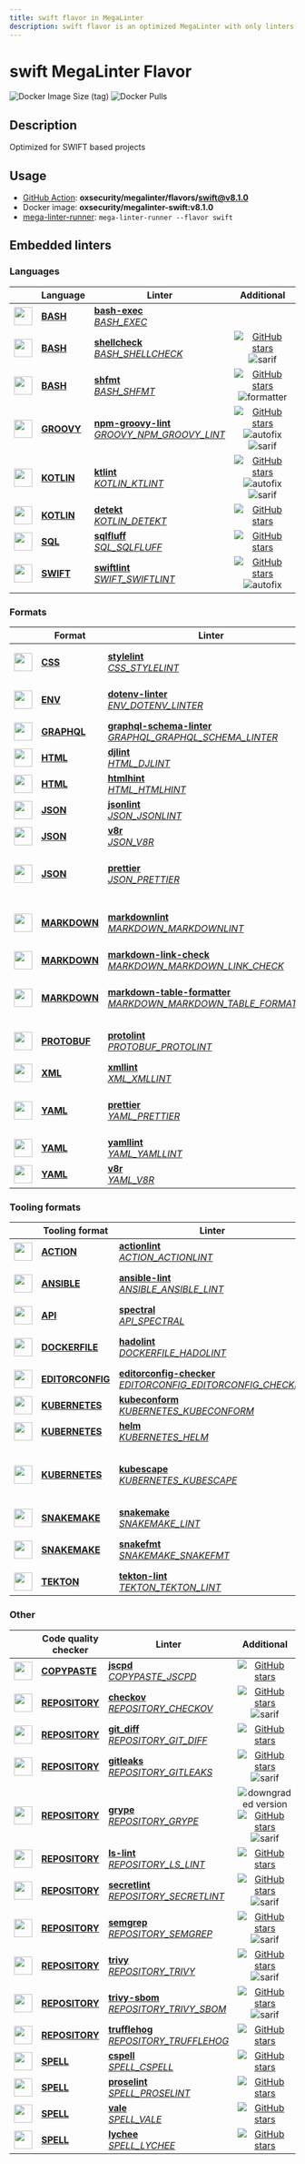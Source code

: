 ```yaml
---
title: swift flavor in MegaLinter
description: swift flavor is an optimized MegaLinter with only linters related to swift projects
---
```

# swift MegaLinter Flavor

![Docker Image Size (tag)](https://img.shields.io/docker/image-size/oxsecurity/megalinter-swift/v8.1.0)
![Docker Pulls](https://img.shields.io/docker/pulls/oxsecurity/megalinter-swift)

## Description

Optimized for SWIFT based projects

## Usage

- [GitHub Action](https://megalinter.io/8.1.0/installation/#github-action): **oxsecurity/megalinter/flavors/swift@v8.1.0**
- Docker image: **oxsecurity/megalinter-swift:v8.1.0**
- [mega-linter-runner](https://megalinter.io/8.1.0/mega-linter-runner/): `mega-linter-runner --flavor swift`

## Embedded linters

### Languages

|                                                                             <!-- -->                                                                             | Language                                                      | Linter                                                                                                                                                                                 |                                                                                                                     Additional                                                                                                                      |
|:----------------------------------------------------------------------------------------------------------------------------------------------------------------:|---------------------------------------------------------------|----------------------------------------------------------------------------------------------------------------------------------------------------------------------------------------|:---------------------------------------------------------------------------------------------------------------------------------------------------------------------------------------------------------------------------------------------------:|
|  <img src="https://github.com/oxsecurity/megalinter/raw/main/docs/assets/icons/bash.ico" alt="" height="32px" class="megalinter-icon"></a> <!-- linter-icon -->  | [**BASH**](https://megalinter.io/8.1.0/descriptors/bash/)     | [**bash-exec**](https://megalinter.io/8.1.0/descriptors/bash_bash_exec/)<br/>[_BASH_EXEC_](https://megalinter.io/8.1.0/descriptors/bash_bash_exec/)                                    |                                                                                                                                                                                                                                                     |
|  <img src="https://github.com/oxsecurity/megalinter/raw/main/docs/assets/icons/bash.ico" alt="" height="32px" class="megalinter-icon"></a> <!-- linter-icon -->  | [**BASH**](https://megalinter.io/8.1.0/descriptors/bash/)     | [**shellcheck**](https://megalinter.io/8.1.0/descriptors/bash_shellcheck/)<br/>[_BASH_SHELLCHECK_](https://megalinter.io/8.1.0/descriptors/bash_shellcheck/)                           |                                [![GitHub stars](https://img.shields.io/github/stars/koalaman/shellcheck?cacheSeconds=3600)](https://github.com/koalaman/shellcheck) ![sarif](https://shields.io/badge/-SARIF-orange)                                |
|  <img src="https://github.com/oxsecurity/megalinter/raw/main/docs/assets/icons/bash.ico" alt="" height="32px" class="megalinter-icon"></a> <!-- linter-icon -->  | [**BASH**](https://megalinter.io/8.1.0/descriptors/bash/)     | [**shfmt**](https://megalinter.io/8.1.0/descriptors/bash_shfmt/)<br/>[_BASH_SHFMT_](https://megalinter.io/8.1.0/descriptors/bash_shfmt/)                                               |                                        [![GitHub stars](https://img.shields.io/github/stars/mvdan/sh?cacheSeconds=3600)](https://github.com/mvdan/sh) ![formatter](https://shields.io/badge/-format-yellow)                                         |
| <img src="https://github.com/oxsecurity/megalinter/raw/main/docs/assets/icons/groovy.ico" alt="" height="32px" class="megalinter-icon"></a> <!-- linter-icon --> | [**GROOVY**](https://megalinter.io/8.1.0/descriptors/groovy/) | [**npm-groovy-lint**](https://megalinter.io/8.1.0/descriptors/groovy_npm_groovy_lint/)<br/>[_GROOVY_NPM_GROOVY_LINT_](https://megalinter.io/8.1.0/descriptors/groovy_npm_groovy_lint/) | [![GitHub stars](https://img.shields.io/github/stars/nvuillam/npm-groovy-lint?cacheSeconds=3600)](https://github.com/nvuillam/npm-groovy-lint) ![autofix](https://shields.io/badge/-autofix-green) ![sarif](https://shields.io/badge/-SARIF-orange) |
| <img src="https://github.com/oxsecurity/megalinter/raw/main/docs/assets/icons/kotlin.ico" alt="" height="32px" class="megalinter-icon"></a> <!-- linter-icon --> | [**KOTLIN**](https://megalinter.io/8.1.0/descriptors/kotlin/) | [**ktlint**](https://megalinter.io/8.1.0/descriptors/kotlin_ktlint/)<br/>[_KOTLIN_KTLINT_](https://megalinter.io/8.1.0/descriptors/kotlin_ktlint/)                                     |         [![GitHub stars](https://img.shields.io/github/stars/pinterest/ktlint?cacheSeconds=3600)](https://github.com/pinterest/ktlint) ![autofix](https://shields.io/badge/-autofix-green) ![sarif](https://shields.io/badge/-SARIF-orange)         |
| <img src="https://github.com/oxsecurity/megalinter/raw/main/docs/assets/icons/kotlin.ico" alt="" height="32px" class="megalinter-icon"></a> <!-- linter-icon --> | [**KOTLIN**](https://megalinter.io/8.1.0/descriptors/kotlin/) | [**detekt**](https://megalinter.io/8.1.0/descriptors/kotlin_detekt/)<br/>[_KOTLIN_DETEKT_](https://megalinter.io/8.1.0/descriptors/kotlin_detekt/)                                     |                                                              [![GitHub stars](https://img.shields.io/github/stars/detekt/detekt?cacheSeconds=3600)](https://github.com/detekt/detekt)                                                               |
|  <img src="https://github.com/oxsecurity/megalinter/raw/main/docs/assets/icons/sql.ico" alt="" height="32px" class="megalinter-icon"></a> <!-- linter-icon -->   | [**SQL**](https://megalinter.io/8.1.0/descriptors/sql/)       | [**sqlfluff**](https://megalinter.io/8.1.0/descriptors/sql_sqlfluff/)<br/>[_SQL_SQLFLUFF_](https://megalinter.io/8.1.0/descriptors/sql_sqlfluff/)                                      |                                                          [![GitHub stars](https://img.shields.io/github/stars/sqlfluff/sqlfluff?cacheSeconds=3600)](https://github.com/sqlfluff/sqlfluff)                                                           |
| <img src="https://github.com/oxsecurity/megalinter/raw/main/docs/assets/icons/swift.ico" alt="" height="32px" class="megalinter-icon"></a> <!-- linter-icon -->  | [**SWIFT**](https://megalinter.io/8.1.0/descriptors/swift/)   | [**swiftlint**](https://megalinter.io/8.1.0/descriptors/swift_swiftlint/)<br/>[_SWIFT_SWIFTLINT_](https://megalinter.io/8.1.0/descriptors/swift_swiftlint/)                            |                                  [![GitHub stars](https://img.shields.io/github/stars/realm/SwiftLint?cacheSeconds=3600)](https://github.com/realm/SwiftLint) ![autofix](https://shields.io/badge/-autofix-green)                                   |

### Formats

|                                                                              <!-- -->                                                                              | Format                                                            | Linter                                                                                                                                                                                                                           |                                                                                                       Additional                                                                                                       |
|:------------------------------------------------------------------------------------------------------------------------------------------------------------------:|-------------------------------------------------------------------|----------------------------------------------------------------------------------------------------------------------------------------------------------------------------------------------------------------------------------|:----------------------------------------------------------------------------------------------------------------------------------------------------------------------------------------------------------------------:|
|   <img src="https://github.com/oxsecurity/megalinter/raw/main/docs/assets/icons/css.ico" alt="" height="32px" class="megalinter-icon"></a> <!-- linter-icon -->    | [**CSS**](https://megalinter.io/8.1.0/descriptors/css/)           | [**stylelint**](https://megalinter.io/8.1.0/descriptors/css_stylelint/)<br/>[_CSS_STYLELINT_](https://megalinter.io/8.1.0/descriptors/css_stylelint/)                                                                            |                [![GitHub stars](https://img.shields.io/github/stars/stylelint/stylelint?cacheSeconds=3600)](https://github.com/stylelint/stylelint) ![autofix](https://shields.io/badge/-autofix-green)                |
|   <img src="https://github.com/oxsecurity/megalinter/raw/main/docs/assets/icons/env.ico" alt="" height="32px" class="megalinter-icon"></a> <!-- linter-icon -->    | [**ENV**](https://megalinter.io/8.1.0/descriptors/env/)           | [**dotenv-linter**](https://megalinter.io/8.1.0/descriptors/env_dotenv_linter/)<br/>[_ENV_DOTENV_LINTER_](https://megalinter.io/8.1.0/descriptors/env_dotenv_linter/)                                                            |        [![GitHub stars](https://img.shields.io/github/stars/dotenv-linter/dotenv-linter?cacheSeconds=3600)](https://github.com/dotenv-linter/dotenv-linter) ![autofix](https://shields.io/badge/-autofix-green)        |
| <img src="https://github.com/oxsecurity/megalinter/raw/main/docs/assets/icons/graphql.ico" alt="" height="32px" class="megalinter-icon"></a> <!-- linter-icon -->  | [**GRAPHQL**](https://megalinter.io/8.1.0/descriptors/graphql/)   | [**graphql-schema-linter**](https://megalinter.io/8.1.0/descriptors/graphql_graphql_schema_linter/)<br/>[_GRAPHQL_GRAPHQL_SCHEMA_LINTER_](https://megalinter.io/8.1.0/descriptors/graphql_graphql_schema_linter/)                |                               [![GitHub stars](https://img.shields.io/github/stars/cjoudrey/graphql-schema-linter?cacheSeconds=3600)](https://github.com/cjoudrey/graphql-schema-linter)                               |
|   <img src="https://github.com/oxsecurity/megalinter/raw/main/docs/assets/icons/html.ico" alt="" height="32px" class="megalinter-icon"></a> <!-- linter-icon -->   | [**HTML**](https://megalinter.io/8.1.0/descriptors/html/)         | [**djlint**](https://megalinter.io/8.1.0/descriptors/html_djlint/)<br/>[_HTML_DJLINT_](https://megalinter.io/8.1.0/descriptors/html_djlint/)                                                                                     |                                  [![GitHub stars](https://img.shields.io/github/stars/Riverside-Healthcare/djlint?cacheSeconds=3600)](https://github.com/Riverside-Healthcare/djlint)                                  |
|   <img src="https://github.com/oxsecurity/megalinter/raw/main/docs/assets/icons/html.ico" alt="" height="32px" class="megalinter-icon"></a> <!-- linter-icon -->   | [**HTML**](https://megalinter.io/8.1.0/descriptors/html/)         | [**htmlhint**](https://megalinter.io/8.1.0/descriptors/html_htmlhint/)<br/>[_HTML_HTMLHINT_](https://megalinter.io/8.1.0/descriptors/html_htmlhint/)                                                                             |                                            [![GitHub stars](https://img.shields.io/github/stars/htmlhint/HTMLHint?cacheSeconds=3600)](https://github.com/htmlhint/HTMLHint)                                            |
|   <img src="https://github.com/oxsecurity/megalinter/raw/main/docs/assets/icons/json.ico" alt="" height="32px" class="megalinter-icon"></a> <!-- linter-icon -->   | [**JSON**](https://megalinter.io/8.1.0/descriptors/json/)         | [**jsonlint**](https://megalinter.io/8.1.0/descriptors/json_jsonlint/)<br/>[_JSON_JSONLINT_](https://megalinter.io/8.1.0/descriptors/json_jsonlint/)                                                                             |                                             [![GitHub stars](https://img.shields.io/github/stars/prantlf/jsonlint?cacheSeconds=3600)](https://github.com/prantlf/jsonlint)                                             |
|   <img src="https://github.com/oxsecurity/megalinter/raw/main/docs/assets/icons/json.ico" alt="" height="32px" class="megalinter-icon"></a> <!-- linter-icon -->   | [**JSON**](https://megalinter.io/8.1.0/descriptors/json/)         | [**v8r**](https://megalinter.io/8.1.0/descriptors/json_v8r/)<br/>[_JSON_V8R_](https://megalinter.io/8.1.0/descriptors/json_v8r/)                                                                                                 |                                                 [![GitHub stars](https://img.shields.io/github/stars/chris48s/v8r?cacheSeconds=3600)](https://github.com/chris48s/v8r)                                                 |
|   <img src="https://github.com/oxsecurity/megalinter/raw/main/docs/assets/icons/json.ico" alt="" height="32px" class="megalinter-icon"></a> <!-- linter-icon -->   | [**JSON**](https://megalinter.io/8.1.0/descriptors/json/)         | [**prettier**](https://megalinter.io/8.1.0/descriptors/json_prettier/)<br/>[_JSON_PRETTIER_](https://megalinter.io/8.1.0/descriptors/json_prettier/)                                                                             |                 [![GitHub stars](https://img.shields.io/github/stars/prettier/prettier?cacheSeconds=3600)](https://github.com/prettier/prettier) ![formatter](https://shields.io/badge/-format-yellow)                 |
| <img src="https://github.com/oxsecurity/megalinter/raw/main/docs/assets/icons/markdown.ico" alt="" height="32px" class="megalinter-icon"></a> <!-- linter-icon --> | [**MARKDOWN**](https://megalinter.io/8.1.0/descriptors/markdown/) | [**markdownlint**](https://megalinter.io/8.1.0/descriptors/markdown_markdownlint/)<br/>[_MARKDOWN_MARKDOWNLINT_](https://megalinter.io/8.1.0/descriptors/markdown_markdownlint/)                                                 |           [![GitHub stars](https://img.shields.io/github/stars/DavidAnson/markdownlint?cacheSeconds=3600)](https://github.com/DavidAnson/markdownlint) ![formatter](https://shields.io/badge/-format-yellow)           |
| <img src="https://github.com/oxsecurity/megalinter/raw/main/docs/assets/icons/markdown.ico" alt="" height="32px" class="megalinter-icon"></a> <!-- linter-icon --> | [**MARKDOWN**](https://megalinter.io/8.1.0/descriptors/markdown/) | [**markdown-link-check**](https://megalinter.io/8.1.0/descriptors/markdown_markdown_link_check/)<br/>[_MARKDOWN_MARKDOWN_LINK_CHECK_](https://megalinter.io/8.1.0/descriptors/markdown_markdown_link_check/)                     |                                    [![GitHub stars](https://img.shields.io/github/stars/tcort/markdown-link-check?cacheSeconds=3600)](https://github.com/tcort/markdown-link-check)                                    |
| <img src="https://github.com/oxsecurity/megalinter/raw/main/docs/assets/icons/markdown.ico" alt="" height="32px" class="megalinter-icon"></a> <!-- linter-icon --> | [**MARKDOWN**](https://megalinter.io/8.1.0/descriptors/markdown/) | [**markdown-table-formatter**](https://megalinter.io/8.1.0/descriptors/markdown_markdown_table_formatter/)<br/>[_MARKDOWN_MARKDOWN_TABLE_FORMATTER_](https://megalinter.io/8.1.0/descriptors/markdown_markdown_table_formatter/) | [![GitHub stars](https://img.shields.io/github/stars/nvuillam/markdown-table-formatter?cacheSeconds=3600)](https://github.com/nvuillam/markdown-table-formatter) ![formatter](https://shields.io/badge/-format-yellow) |
| <img src="https://github.com/oxsecurity/megalinter/raw/main/docs/assets/icons/protobuf.ico" alt="" height="32px" class="megalinter-icon"></a> <!-- linter-icon --> | [**PROTOBUF**](https://megalinter.io/8.1.0/descriptors/protobuf/) | [**protolint**](https://megalinter.io/8.1.0/descriptors/protobuf_protolint/)<br/>[_PROTOBUF_PROTOLINT_](https://megalinter.io/8.1.0/descriptors/protobuf_protolint/)                                                             |                [![GitHub stars](https://img.shields.io/github/stars/yoheimuta/protolint?cacheSeconds=3600)](https://github.com/yoheimuta/protolint) ![autofix](https://shields.io/badge/-autofix-green)                |
|   <img src="https://github.com/oxsecurity/megalinter/raw/main/docs/assets/icons/xml.ico" alt="" height="32px" class="megalinter-icon"></a> <!-- linter-icon -->    | [**XML**](https://megalinter.io/8.1.0/descriptors/xml/)           | [**xmllint**](https://megalinter.io/8.1.0/descriptors/xml_xmllint/)<br/>[_XML_XMLLINT_](https://megalinter.io/8.1.0/descriptors/xml_xmllint/)                                                                                    |                                                                                  ![autofix](https://shields.io/badge/-autofix-green)                                                                                   |
|   <img src="https://github.com/oxsecurity/megalinter/raw/main/docs/assets/icons/yaml.ico" alt="" height="32px" class="megalinter-icon"></a> <!-- linter-icon -->   | [**YAML**](https://megalinter.io/8.1.0/descriptors/yaml/)         | [**prettier**](https://megalinter.io/8.1.0/descriptors/yaml_prettier/)<br/>[_YAML_PRETTIER_](https://megalinter.io/8.1.0/descriptors/yaml_prettier/)                                                                             |                 [![GitHub stars](https://img.shields.io/github/stars/prettier/prettier?cacheSeconds=3600)](https://github.com/prettier/prettier) ![formatter](https://shields.io/badge/-format-yellow)                 |
|   <img src="https://github.com/oxsecurity/megalinter/raw/main/docs/assets/icons/yaml.ico" alt="" height="32px" class="megalinter-icon"></a> <!-- linter-icon -->   | [**YAML**](https://megalinter.io/8.1.0/descriptors/yaml/)         | [**yamllint**](https://megalinter.io/8.1.0/descriptors/yaml_yamllint/)<br/>[_YAML_YAMLLINT_](https://megalinter.io/8.1.0/descriptors/yaml_yamllint/)                                                                             |                                         [![GitHub stars](https://img.shields.io/github/stars/adrienverge/yamllint?cacheSeconds=3600)](https://github.com/adrienverge/yamllint)                                         |
|   <img src="https://github.com/oxsecurity/megalinter/raw/main/docs/assets/icons/yaml.ico" alt="" height="32px" class="megalinter-icon"></a> <!-- linter-icon -->   | [**YAML**](https://megalinter.io/8.1.0/descriptors/yaml/)         | [**v8r**](https://megalinter.io/8.1.0/descriptors/yaml_v8r/)<br/>[_YAML_V8R_](https://megalinter.io/8.1.0/descriptors/yaml_v8r/)                                                                                                 |                                                 [![GitHub stars](https://img.shields.io/github/stars/chris48s/v8r?cacheSeconds=3600)](https://github.com/chris48s/v8r)                                                 |

### Tooling formats

|                                                                                <!-- -->                                                                                | Tooling format                                                            | Linter                                                                                                                                                                                                                       |                                                                                                                             Additional                                                                                                                             |
|:----------------------------------------------------------------------------------------------------------------------------------------------------------------------:|---------------------------------------------------------------------------|------------------------------------------------------------------------------------------------------------------------------------------------------------------------------------------------------------------------------|:------------------------------------------------------------------------------------------------------------------------------------------------------------------------------------------------------------------------------------------------------------------:|
|   <img src="https://github.com/oxsecurity/megalinter/raw/main/docs/assets/icons/default.ico" alt="" height="32px" class="megalinter-icon"></a> <!-- linter-icon -->    | [**ACTION**](https://megalinter.io/8.1.0/descriptors/action/)             | [**actionlint**](https://megalinter.io/8.1.0/descriptors/action_actionlint/)<br/>[_ACTION_ACTIONLINT_](https://megalinter.io/8.1.0/descriptors/action_actionlint/)                                                           |                                                                   [![GitHub stars](https://img.shields.io/github/stars/rhysd/actionlint?cacheSeconds=3600)](https://github.com/rhysd/actionlint)                                                                   |
|   <img src="https://github.com/oxsecurity/megalinter/raw/main/docs/assets/icons/ansible.ico" alt="" height="32px" class="megalinter-icon"></a> <!-- linter-icon -->    | [**ANSIBLE**](https://megalinter.io/8.1.0/descriptors/ansible/)           | [**ansible-lint**](https://megalinter.io/8.1.0/descriptors/ansible_ansible_lint/)<br/>[_ANSIBLE_ANSIBLE_LINT_](https://megalinter.io/8.1.0/descriptors/ansible_ansible_lint/)                                                |                                      [![GitHub stars](https://img.shields.io/github/stars/ansible/ansible-lint?cacheSeconds=3600)](https://github.com/ansible/ansible-lint) ![sarif](https://shields.io/badge/-SARIF-orange)                                       |
|   <img src="https://github.com/oxsecurity/megalinter/raw/main/docs/assets/icons/default.ico" alt="" height="32px" class="megalinter-icon"></a> <!-- linter-icon -->    | [**API**](https://megalinter.io/8.1.0/descriptors/api/)                   | [**spectral**](https://megalinter.io/8.1.0/descriptors/api_spectral/)<br/>[_API_SPECTRAL_](https://megalinter.io/8.1.0/descriptors/api_spectral/)                                                                            |                                                               [![GitHub stars](https://img.shields.io/github/stars/stoplightio/spectral?cacheSeconds=3600)](https://github.com/stoplightio/spectral)                                                               |
|  <img src="https://github.com/oxsecurity/megalinter/raw/main/docs/assets/icons/dockerfile.ico" alt="" height="32px" class="megalinter-icon"></a> <!-- linter-icon -->  | [**DOCKERFILE**](https://megalinter.io/8.1.0/descriptors/dockerfile/)     | [**hadolint**](https://megalinter.io/8.1.0/descriptors/dockerfile_hadolint/)<br/>[_DOCKERFILE_HADOLINT_](https://megalinter.io/8.1.0/descriptors/dockerfile_hadolint/)                                                       |                                         [![GitHub stars](https://img.shields.io/github/stars/hadolint/hadolint?cacheSeconds=3600)](https://github.com/hadolint/hadolint) ![sarif](https://shields.io/badge/-SARIF-orange)                                          |
| <img src="https://github.com/oxsecurity/megalinter/raw/main/docs/assets/icons/editorconfig.ico" alt="" height="32px" class="megalinter-icon"></a> <!-- linter-icon --> | [**EDITORCONFIG**](https://megalinter.io/8.1.0/descriptors/editorconfig/) | [**editorconfig-checker**](https://megalinter.io/8.1.0/descriptors/editorconfig_editorconfig_checker/)<br/>[_EDITORCONFIG_EDITORCONFIG_CHECKER_](https://megalinter.io/8.1.0/descriptors/editorconfig_editorconfig_checker/) |                                          [![GitHub stars](https://img.shields.io/github/stars/editorconfig-checker/editorconfig-checker?cacheSeconds=3600)](https://github.com/editorconfig-checker/editorconfig-checker)                                          |
|  <img src="https://github.com/oxsecurity/megalinter/raw/main/docs/assets/icons/kubernetes.ico" alt="" height="32px" class="megalinter-icon"></a> <!-- linter-icon -->  | [**KUBERNETES**](https://megalinter.io/8.1.0/descriptors/kubernetes/)     | [**kubeconform**](https://megalinter.io/8.1.0/descriptors/kubernetes_kubeconform/)<br/>[_KUBERNETES_KUBECONFORM_](https://megalinter.io/8.1.0/descriptors/kubernetes_kubeconform/)                                           |                                                                  [![GitHub stars](https://img.shields.io/github/stars/yannh/kubeconform?cacheSeconds=3600)](https://github.com/yannh/kubeconform)                                                                  |
|  <img src="https://github.com/oxsecurity/megalinter/raw/main/docs/assets/icons/kubernetes.ico" alt="" height="32px" class="megalinter-icon"></a> <!-- linter-icon -->  | [**KUBERNETES**](https://megalinter.io/8.1.0/descriptors/kubernetes/)     | [**helm**](https://megalinter.io/8.1.0/descriptors/kubernetes_helm/)<br/>[_KUBERNETES_HELM_](https://megalinter.io/8.1.0/descriptors/kubernetes_helm/)                                                                       |                                                                          [![GitHub stars](https://img.shields.io/github/stars/helm/helm?cacheSeconds=3600)](https://github.com/helm/helm)                                                                          |
|  <img src="https://github.com/oxsecurity/megalinter/raw/main/docs/assets/icons/kubernetes.ico" alt="" height="32px" class="megalinter-icon"></a> <!-- linter-icon -->  | [**KUBERNETES**](https://megalinter.io/8.1.0/descriptors/kubernetes/)     | [**kubescape**](https://megalinter.io/8.1.0/descriptors/kubernetes_kubescape/)<br/>[_KUBERNETES_KUBESCAPE_](https://megalinter.io/8.1.0/descriptors/kubernetes_kubescape/)                                                   | ![downgraded version](https://shields.io/badge/-downgraded%20version-orange) [![GitHub stars](https://img.shields.io/github/stars/kubescape/kubescape?cacheSeconds=3600)](https://github.com/kubescape/kubescape) ![sarif](https://shields.io/badge/-SARIF-orange) |
|  <img src="https://github.com/oxsecurity/megalinter/raw/main/docs/assets/icons/snakemake.ico" alt="" height="32px" class="megalinter-icon"></a> <!-- linter-icon -->   | [**SNAKEMAKE**](https://megalinter.io/8.1.0/descriptors/snakemake/)       | [**snakemake**](https://megalinter.io/8.1.0/descriptors/snakemake_snakemake/)<br/>[_SNAKEMAKE_LINT_](https://megalinter.io/8.1.0/descriptors/snakemake_snakemake/)                                                           |                                                                [![GitHub stars](https://img.shields.io/github/stars/snakemake/snakemake?cacheSeconds=3600)](https://github.com/snakemake/snakemake)                                                                |
|  <img src="https://github.com/oxsecurity/megalinter/raw/main/docs/assets/icons/snakemake.ico" alt="" height="32px" class="megalinter-icon"></a> <!-- linter-icon -->   | [**SNAKEMAKE**](https://megalinter.io/8.1.0/descriptors/snakemake/)       | [**snakefmt**](https://megalinter.io/8.1.0/descriptors/snakemake_snakefmt/)<br/>[_SNAKEMAKE_SNAKEFMT_](https://megalinter.io/8.1.0/descriptors/snakemake_snakefmt/)                                                          |                                      [![GitHub stars](https://img.shields.io/github/stars/snakemake/snakefmt?cacheSeconds=3600)](https://github.com/snakemake/snakefmt) ![formatter](https://shields.io/badge/-format-yellow)                                      |
|    <img src="https://github.com/oxsecurity/megalinter/raw/main/docs/assets/icons/tekton.ico" alt="" height="32px" class="megalinter-icon"></a> <!-- linter-icon -->    | [**TEKTON**](https://megalinter.io/8.1.0/descriptors/tekton/)             | [**tekton-lint**](https://megalinter.io/8.1.0/descriptors/tekton_tekton_lint/)<br/>[_TEKTON_TEKTON_LINT_](https://megalinter.io/8.1.0/descriptors/tekton_tekton_lint/)                                                       |                                                                    [![GitHub stars](https://img.shields.io/github/stars/IBM/tekton-lint?cacheSeconds=3600)](https://github.com/IBM/tekton-lint)                                                                    |

### Other

|                                                                              <!-- -->                                                                               | Code quality checker                                                  | Linter                                                                                                                                                                         |                                                                                                                       Additional                                                                                                                       |
|:-------------------------------------------------------------------------------------------------------------------------------------------------------------------:|-----------------------------------------------------------------------|--------------------------------------------------------------------------------------------------------------------------------------------------------------------------------|:------------------------------------------------------------------------------------------------------------------------------------------------------------------------------------------------------------------------------------------------------:|
| <img src="https://github.com/oxsecurity/megalinter/raw/main/docs/assets/icons/copypaste.ico" alt="" height="32px" class="megalinter-icon"></a> <!-- linter-icon --> | [**COPYPASTE**](https://megalinter.io/8.1.0/descriptors/copypaste/)   | [**jscpd**](https://megalinter.io/8.1.0/descriptors/copypaste_jscpd/)<br/>[_COPYPASTE_JSCPD_](https://megalinter.io/8.1.0/descriptors/copypaste_jscpd/)                        |                                                             [![GitHub stars](https://img.shields.io/github/stars/kucherenko/jscpd?cacheSeconds=3600)](https://github.com/kucherenko/jscpd)                                                             |
|  <img src="https://github.com/oxsecurity/megalinter/raw/main/docs/assets/icons/default.ico" alt="" height="32px" class="megalinter-icon"></a> <!-- linter-icon -->  | [**REPOSITORY**](https://megalinter.io/8.1.0/descriptors/repository/) | [**checkov**](https://megalinter.io/8.1.0/descriptors/repository_checkov/)<br/>[_REPOSITORY_CHECKOV_](https://megalinter.io/8.1.0/descriptors/repository_checkov/)             |                                [![GitHub stars](https://img.shields.io/github/stars/bridgecrewio/checkov?cacheSeconds=3600)](https://github.com/bridgecrewio/checkov) ![sarif](https://shields.io/badge/-SARIF-orange)                                 |
|  <img src="https://github.com/oxsecurity/megalinter/raw/main/docs/assets/icons/default.ico" alt="" height="32px" class="megalinter-icon"></a> <!-- linter-icon -->  | [**REPOSITORY**](https://megalinter.io/8.1.0/descriptors/repository/) | [**git_diff**](https://megalinter.io/8.1.0/descriptors/repository_git_diff/)<br/>[_REPOSITORY_GIT_DIFF_](https://megalinter.io/8.1.0/descriptors/repository_git_diff/)         |                                                                      [![GitHub stars](https://img.shields.io/github/stars/git/git?cacheSeconds=3600)](https://github.com/git/git)                                                                      |
|  <img src="https://github.com/oxsecurity/megalinter/raw/main/docs/assets/icons/default.ico" alt="" height="32px" class="megalinter-icon"></a> <!-- linter-icon -->  | [**REPOSITORY**](https://megalinter.io/8.1.0/descriptors/repository/) | [**gitleaks**](https://megalinter.io/8.1.0/descriptors/repository_gitleaks/)<br/>[_REPOSITORY_GITLEAKS_](https://megalinter.io/8.1.0/descriptors/repository_gitleaks/)         |                                   [![GitHub stars](https://img.shields.io/github/stars/gitleaks/gitleaks?cacheSeconds=3600)](https://github.com/gitleaks/gitleaks) ![sarif](https://shields.io/badge/-SARIF-orange)                                    |
|  <img src="https://github.com/oxsecurity/megalinter/raw/main/docs/assets/icons/default.ico" alt="" height="32px" class="megalinter-icon"></a> <!-- linter-icon -->  | [**REPOSITORY**](https://megalinter.io/8.1.0/descriptors/repository/) | [**grype**](https://megalinter.io/8.1.0/descriptors/repository_grype/)<br/>[_REPOSITORY_GRYPE_](https://megalinter.io/8.1.0/descriptors/repository_grype/)                     | ![downgraded version](https://shields.io/badge/-downgraded%20version-orange) [![GitHub stars](https://img.shields.io/github/stars/anchore/grype?cacheSeconds=3600)](https://github.com/anchore/grype) ![sarif](https://shields.io/badge/-SARIF-orange) |
|  <img src="https://github.com/oxsecurity/megalinter/raw/main/docs/assets/icons/default.ico" alt="" height="32px" class="megalinter-icon"></a> <!-- linter-icon -->  | [**REPOSITORY**](https://megalinter.io/8.1.0/descriptors/repository/) | [**ls-lint**](https://megalinter.io/8.1.0/descriptors/repository_ls_lint/)<br/>[_REPOSITORY_LS_LINT_](https://megalinter.io/8.1.0/descriptors/repository_ls_lint/)             |                                                           [![GitHub stars](https://img.shields.io/github/stars/loeffel-io/ls-lint?cacheSeconds=3600)](https://github.com/loeffel-io/ls-lint)                                                           |
|  <img src="https://github.com/oxsecurity/megalinter/raw/main/docs/assets/icons/default.ico" alt="" height="32px" class="megalinter-icon"></a> <!-- linter-icon -->  | [**REPOSITORY**](https://megalinter.io/8.1.0/descriptors/repository/) | [**secretlint**](https://megalinter.io/8.1.0/descriptors/repository_secretlint/)<br/>[_REPOSITORY_SECRETLINT_](https://megalinter.io/8.1.0/descriptors/repository_secretlint/) |                               [![GitHub stars](https://img.shields.io/github/stars/secretlint/secretlint?cacheSeconds=3600)](https://github.com/secretlint/secretlint) ![sarif](https://shields.io/badge/-SARIF-orange)                                |
|  <img src="https://github.com/oxsecurity/megalinter/raw/main/docs/assets/icons/default.ico" alt="" height="32px" class="megalinter-icon"></a> <!-- linter-icon -->  | [**REPOSITORY**](https://megalinter.io/8.1.0/descriptors/repository/) | [**semgrep**](https://megalinter.io/8.1.0/descriptors/repository_semgrep/)<br/>[_REPOSITORY_SEMGREP_](https://megalinter.io/8.1.0/descriptors/repository_semgrep/)             |                                [![GitHub stars](https://img.shields.io/github/stars/returntocorp/semgrep?cacheSeconds=3600)](https://github.com/returntocorp/semgrep) ![sarif](https://shields.io/badge/-SARIF-orange)                                 |
|  <img src="https://github.com/oxsecurity/megalinter/raw/main/docs/assets/icons/default.ico" alt="" height="32px" class="megalinter-icon"></a> <!-- linter-icon -->  | [**REPOSITORY**](https://megalinter.io/8.1.0/descriptors/repository/) | [**trivy**](https://megalinter.io/8.1.0/descriptors/repository_trivy/)<br/>[_REPOSITORY_TRIVY_](https://megalinter.io/8.1.0/descriptors/repository_trivy/)                     |                                  [![GitHub stars](https://img.shields.io/github/stars/aquasecurity/trivy?cacheSeconds=3600)](https://github.com/aquasecurity/trivy) ![sarif](https://shields.io/badge/-SARIF-orange)                                   |
|  <img src="https://github.com/oxsecurity/megalinter/raw/main/docs/assets/icons/default.ico" alt="" height="32px" class="megalinter-icon"></a> <!-- linter-icon -->  | [**REPOSITORY**](https://megalinter.io/8.1.0/descriptors/repository/) | [**trivy-sbom**](https://megalinter.io/8.1.0/descriptors/repository_trivy_sbom/)<br/>[_REPOSITORY_TRIVY_SBOM_](https://megalinter.io/8.1.0/descriptors/repository_trivy_sbom/) |                                  [![GitHub stars](https://img.shields.io/github/stars/aquasecurity/trivy?cacheSeconds=3600)](https://github.com/aquasecurity/trivy) ![sarif](https://shields.io/badge/-SARIF-orange)                                   |
|  <img src="https://github.com/oxsecurity/megalinter/raw/main/docs/assets/icons/default.ico" alt="" height="32px" class="megalinter-icon"></a> <!-- linter-icon -->  | [**REPOSITORY**](https://megalinter.io/8.1.0/descriptors/repository/) | [**trufflehog**](https://megalinter.io/8.1.0/descriptors/repository_trufflehog/)<br/>[_REPOSITORY_TRUFFLEHOG_](https://megalinter.io/8.1.0/descriptors/repository_trufflehog/) |                                                   [![GitHub stars](https://img.shields.io/github/stars/trufflesecurity/trufflehog?cacheSeconds=3600)](https://github.com/trufflesecurity/trufflehog)                                                   |
|   <img src="https://github.com/oxsecurity/megalinter/raw/main/docs/assets/icons/spell.ico" alt="" height="32px" class="megalinter-icon"></a> <!-- linter-icon -->   | [**SPELL**](https://megalinter.io/8.1.0/descriptors/spell/)           | [**cspell**](https://megalinter.io/8.1.0/descriptors/spell_cspell/)<br/>[_SPELL_CSPELL_](https://megalinter.io/8.1.0/descriptors/spell_cspell/)                                |                                                    [![GitHub stars](https://img.shields.io/github/stars/streetsidesoftware/cspell?cacheSeconds=3600)](https://github.com/streetsidesoftware/cspell)                                                    |
|   <img src="https://github.com/oxsecurity/megalinter/raw/main/docs/assets/icons/spell.ico" alt="" height="32px" class="megalinter-icon"></a> <!-- linter-icon -->   | [**SPELL**](https://megalinter.io/8.1.0/descriptors/spell/)           | [**proselint**](https://megalinter.io/8.1.0/descriptors/spell_proselint/)<br/>[_SPELL_PROSELINT_](https://megalinter.io/8.1.0/descriptors/spell_proselint/)                    |                                                           [![GitHub stars](https://img.shields.io/github/stars/amperser/proselint?cacheSeconds=3600)](https://github.com/amperser/proselint)                                                           |
|   <img src="https://github.com/oxsecurity/megalinter/raw/main/docs/assets/icons/spell.ico" alt="" height="32px" class="megalinter-icon"></a> <!-- linter-icon -->   | [**SPELL**](https://megalinter.io/8.1.0/descriptors/spell/)           | [**vale**](https://megalinter.io/8.1.0/descriptors/spell_vale/)<br/>[_SPELL_VALE_](https://megalinter.io/8.1.0/descriptors/spell_vale/)                                        |                                                               [![GitHub stars](https://img.shields.io/github/stars/errata-ai/vale?cacheSeconds=3600)](https://github.com/errata-ai/vale)                                                               |
|   <img src="https://github.com/oxsecurity/megalinter/raw/main/docs/assets/icons/spell.ico" alt="" height="32px" class="megalinter-icon"></a> <!-- linter-icon -->   | [**SPELL**](https://megalinter.io/8.1.0/descriptors/spell/)           | [**lychee**](https://megalinter.io/8.1.0/descriptors/spell_lychee/)<br/>[_SPELL_LYCHEE_](https://megalinter.io/8.1.0/descriptors/spell_lychee/)                                |                                                           [![GitHub stars](https://img.shields.io/github/stars/lycheeverse/lychee?cacheSeconds=3600)](https://github.com/lycheeverse/lychee)                                                           |

